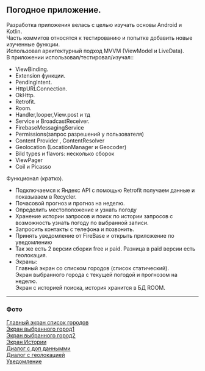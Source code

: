 ## Погодное приложение.
Разработка приложения велась с целью изучать основы Android и Kotlin.  
Часть коммитов относятся к тестированию и попытке добавить новые изученные функции.  
Использовал архитектурный подход MVVM (ViewModel и LiveData).  
В приложении использовал/тестировал/изучал:: 
- ViewBinding.
- Extension функции.
- PendingIntent.
- HttpURLConnection.
- OkHttp.
- Retrofit.
- Room.
- Handler,looper,View.post и тд
- Service и BroadcastReceiver. 
- FirebaseMessagingService
- Permissions(запрос разрешений у пользователя)
- Content Provider , ContentResolver 
- Geolocation (LocationManager и Geocoder)
- Bild types и flavors:  несколько сборок 
- ViewPager 
- Coil и Picasso

Функционал (кратко).  
- Подключаемся к Яндекс API с помощью Retrofit получаем данные и показываем в Recycler.
- Почасовой прогноз и прогноз на неделю.
- Определить местоположение и узнать погоду
- Хранение истории запросов и поиск по истории запросов с возможность узнать погоду по выбранной записи. 
- Запросить контакты с телефона и позвонить.
- Принять уведомление от FireBase и открыть приложение по уведомлению
- Так же есть 2 версии сборки free и paid. Разница в paid версии есть геолокация. 
- Экраны:   
Главный экран со списком городов (список статический).  
Экран выбранного города с текущей погодой и прогнозом на неделю.  
Экран с историей поиска, история хранится в БД ROOM.  

---
### Фото
[Главный экран список городов](https://github.com/EgorVeber/KotlinMVVM/blob/master/1.png?raw=true)  
[Экран выбранного город1](https://github.com/EgorVeber/KotlinMVVM/blob/master/2.png?raw=true)  
[Экран выбранного город2](https://github.com/EgorVeber/KotlinMVVM/blob/master/3.png?raw=true)  
[Экран Истории](https://github.com/EgorVeber/KotlinMVVM/blob/master/6.png?raw=true)  
[Диалог с доп даннымми](https://github.com/EgorVeber/KotlinMVVM/blob/master/4.png?raw=true)  
[Диалог с геолокацией](https://github.com/EgorVeber/KotlinMVVM/blob/master/5.png?raw=true)  
[Уведомление](https://github.com/EgorVeber/KotlinMVVM/blob/master/7.png?raw=true)
